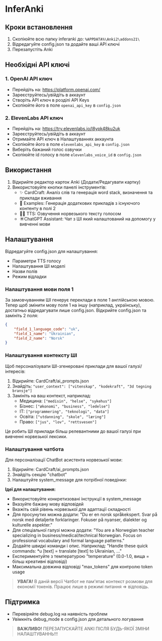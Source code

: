 # InferAnki

## Кроки встановлення

1. Скопіюйте всю папку inferanki до: `%APPDATA%\Anki2\addons21\`
2. Відредагуйте config.json та додайте ваші API ключі
3. Перезапустіть Anki

## Необхідні API ключі

### 1. OpenAI API ключ
- Перейдіть на: https://platform.openai.com/
- Зареєструйтесь/увійдіть в аккаунт
- Створіть API ключ в розділі API Keys
- Скопіюйте його в поле `openai_api_key` в `config.json`

### 2. ElevenLabs API ключ
- Перейдіть на: https://try.elevenlabs.io/l8ypk48ku2uk
- Зареєструйтесь/увійдіть в аккаунт
- Отримайте API ключ в Налаштуваннях аккаунта
- Скопіюйте його в поле `elevenlabs_api_key` в `config.json`
- Виберіть бажаний голос озвучки
-  Скопіюйте id голосу в поле `elevenlabs_voice_id` в `config.json`


## Використання

1. Відкрийте редактор карток Anki (Додати/Редагувати картку)
2. Використовуйте кнопки панелі інструментів:
   - ✨ CardCraft: Аналіз слів та генерація word stack, визначення та приклади вживання
   - 📝 Examples: Генерація додаткових прикладів з існуючого контенту в полі 2
   - 👩🏼 TTS: Озвучення норвезького тексту голосом
   - ☀️ChatGPT Assistant: Чат з ШІ який налаштований на допомогу у вивченні мови

## Налаштування

Відредагуйте config.json для налаштування:
- Параметри TTS голосу
- Налаштування ШІ моделі
- Назви полів
- Режим відладки

### Налаштування мови поля 1

За замовчуванням ШІ генерує переклади в поле 1 англійською мовою.
Тепер щоб змінити мову поля 1 на іншу (наприклад, українську), достатньо відредагувати лише config.json.
Відкрийте config.json та замініть 2 поля:

```json
{
    "field_1_language_code": "uk",
    "field_1_name": "Ukrainian",
    "field_2_name": "Norsk"
}
```

### Налаштування контексту ШІ

Щоб персоналізувати ШІ-згенеровані приклади для вашої галузі/інтересів:

1. Відкрийте: CardCraft/ai_prompts.json
2. Знайдіть: `"user_context": ["vitenskap", "kodekraft", "3d tegning bransje"]`
3. Замініть на ваш контекст, наприклад:
   - Медицина: `["medisin", "helse", "sykehus"]`
   - Бізнес: `["økonomi", "business", "ledelse"]`
   - IT: `["programmering", "teknologi", "data"]`
   - Освіта: `["utdanning", "skole", "læring"]`
   - Право: `["jus", "lov", "rettsvesen"]`

Це робить ШІ приклади більш релевантними до вашої галузі при вивченні норвезької лексики.

### Налаштування чатбота

Для персоналізації ChatBot асистента норвезької мови:

1. Відкрийте: CardCraft/ai_prompts.json
2. Знайдіть секцію "chatbot"
3. Налаштуйте system_message для потрібної поведінки:

**Ідеї для налаштування:**
- Використовуйте конкретизовані інструкції в system_message
- Вказуйте бажану мову відповідей
- Вкажіть свій рівень норвезької для адаптації складності
- Для просунутих можна додати: "Du er en norsk språkekspert. Svar på norsk med detaljerte forklaringer. Fokuser på nyanser, dialekter og kulturelle aspekter."
- Для спеціальної галузі можна додати: "You are a Norwegian teacher specializing in business/medical/technical Norwegian. Focus on professional vocabulary and formal language patterns."
- Додайте швидкі команди і опис. Наприклад: "Handle these quick commands: *u [text] = translate [text] to Ukrainian, ..."
- Експериментуйте з температурою "temperature" (0.0-1.0, вища = більш креативні відповіді)
- Максимальна довжина відповіді "max_tokens" для контролю token usage

> **УВАГА!** В даній версії Чатбот не пам'ятає контекст розмови для економії токенів. Працює лише в режимі питання ⇒ відповідь.


## Підтримка

- Перевіряйте debug.log на наявність проблем
- Увімкніть debug_mode в config.json для детального логування


> **ВАЖЛИВО!** ПЕРЕЗАПУСКАЙТЕ ANKI ПІСЛЯ БУДЬ-ЯКОЇ ЗМІНИ НАЛАШТУВАННЬ!!!